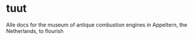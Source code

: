 # tuut
Alle docs for the museum of antique combustion engines in Appeltern, the Netherlands, to flourish
